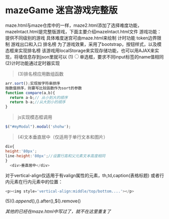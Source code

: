 # mazeGame   迷宫游戏完整版
maze.html与maze仓库中的一样，maze2.html添加了选择难度功能，mazeIntact.html是完整版游戏，下面主要介绍mazeIntact.html文件
游戏功能：提供不同级别的游戏 具体难度迷宫可由maze.html来绘制
          计时功能
          token边界限制
          游戏出口和入口
          排名榜
  为了游戏效果，采用了bootstrap，按钮样式，以及模态框来实现排名榜
  该游戏用localStorage来实现存储功能，也可以用AJAX来实现，将墙信息存到json里就可以
(1)<input type='radio' name='level'>单选框，要求不同input标签的name值相同
(2)计时功能通过定时器实现
>(3)排名榜应用数组函数
```javascript      
arr.sort();实现按字符串排序
按数值排序，则要写比较函数作为sort的参数
function compare(a,b){
  return a-b;// 从小到大的顺序
  return b-a;//从大到小的顺序
}
```
>js实现模态框调用
```javascript
$("#myModal").modal('shohw');
```
>(4)文本垂直居中（仅适用于单行文本和图片）
```javascript
div{
height:'80px';
line-height:'80px';//设置行高和父元素文本高度相同
}
  <div>垂直居中</div>
```
对于vertical-align仅适用于有valign属性的元素，th,td,caption(表格标题)
或者行内元素在行内元素中的位置：
```javascript
<p><img style='vertical-align:middle/top/bottom....'></p>
```
(5)$().append(),$().after(),$().remove()

*其他的已经在maze.html中写过了，就不在这里重复了*
